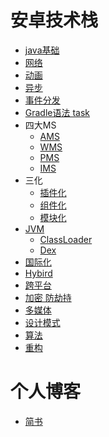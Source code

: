 # 安卓技术栈
* [java基础](https://github.com/Arthur185/TechnologyStack/blob/master/java%E5%9F%BA%E7%A1%80/java%E5%9F%BA%E7%A1%80.md)
* [网络]()
* [动画]()
* [异步]()
* [事件分发]()
* [Gradle语法 task]()
* 四大MS
   * [AMS]()
   * [WMS]()
   * [PMS]()
   * [IMS]()
* 三化
   * [插件化]()
   * [组件化](https://github.com/Arthur185/TechnologyStack/blob/master/%E7%BB%84%E4%BB%B6%E5%8C%96.md)
   * [模块化](https://github.com/Arthur185/TechnologyStack/blob/master/%E6%A8%A1%E5%9D%97%E5%8C%96.md)
* [JVM]()
   * [ClassLoader]()
   * [Dex]()
* [国际化]()
* [Hybird]()
* [跨平台]()
* [加密 防劫持]()
* [多媒体]()
* [设计模式](https://github.com/Arthur185/TechnologyStack/blob/master/%E8%AE%BE%E8%AE%A1%E6%A8%A1%E5%BC%8F/%E8%AE%BE%E8%AE%A1%E6%A8%A1%E5%BC%8F.md)
* [算法]()
* [重构](https://github.com/Arthur185/TechnologyStack/blob/master/%E9%87%8D%E6%9E%84.md)
# 个人博客
* [简书](https://www.jianshu.com/u/8395c0253479)
